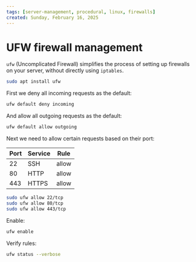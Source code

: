 ```yaml
---
tags: [server-management, procedural, linux, firewalls]
created: Sunday, February 16, 2025
---
```


# UFW firewall management

`ufw` (Uncomplicated Firewall) simplifies the process of setting up firewalls on
your server, without directly using `iptables`.

```sh
sudo apt install ufw
```

First we deny all incoming requests as the default:

```sh
ufw default deny incoming
```

And allow all outgoing requests as the default:

```sh
ufw default allow outgoing
```

Next we need to allow certain requests based on their port:

| Port | Service | Rule  |
| ---- | ------- | ----- |
| 22   | SSH     | allow |
| 80   | HTTP    | allow |
| 443  | HTTPS   | allow |

```sh
sudo ufw allow 22/tcp
sudo ufw allow 80/tcp
sudo ufw allow 443/tcp
```

Enable:

```sh
ufw enable
```

Verify rules:

```sh
ufw status --verbose
```

```

```
